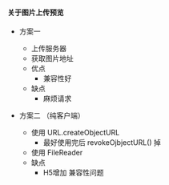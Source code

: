 #### 关于图片上传预览
- 方案一
  - 上传服务器
  - 获取图片地址
  - 优点
    - 兼容性好
  - 缺点
    - 麻烦请求

- 方案二 （纯客户端）
  - 使用 URL.createObjectURL
    - 最好使用完后 revokeOjbjectURL() 掉
  - 使用 FileReader
  - 缺点
    - H5增加 兼容性问题